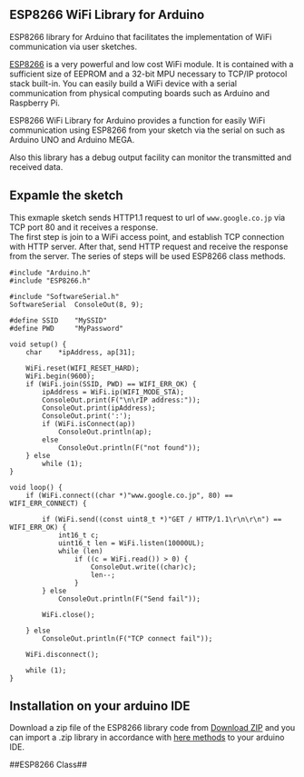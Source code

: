 ESP8266 WiFi Library for Arduino
---
ESP8266 library for Arduino that facilitates the implementation of WiFi communication via user sketches.

[ESP8266] is a very powerful and low cost WiFi module. It is contained with a sufficient size of EEPROM and a 32-bit MPU necessary to  TCP/IP protocol stack built-in. You can easily build a WiFi device with a serial communication from physical computing boards such as Arduino and Raspberry Pi.

[ESP8266]:https://nurdspace.nl/ESP8266 "ESP8266 wiki"

ESP8266 WiFi Library for Arduino provides a function for easily WiFi communication using ESP8266 from your sketch via the serial on such as Arduino UNO and Arduino MEGA.

Also this library has a debug output facility can monitor the transmitted and received data.


Expamle the sketch
---
This exmaple sketch sends HTTP1.1 request to url of `www.google.co.jp` via TCP port 80 and it receives a response.<br>
The first step is join to a WiFi access point, and establish TCP connection with HTTP server. After that, send HTTP request and receive the response from the server. The series of steps will be used ESP8266 class methods.

```Arduino
#include "Arduino.h"
#include "ESP8266.h"

#include "SoftwareSerial.h"
SoftwareSerial	ConsoleOut(8, 9);

#define SSID	"MySSID"
#define PWD		"MyPassword"

void setup() {
	char	*ipAddress, ap[31];

	WiFi.reset(WIFI_RESET_HARD);
	WiFi.begin(9600);
	if (WiFi.join(SSID, PWD) == WIFI_ERR_OK) {
		ipAddress = WiFi.ip(WIFI_MODE_STA);
		ConsoleOut.print(F("\n\rIP address:"));
		ConsoleOut.print(ipAddress);
		ConsoleOut.print(':');
		if (WiFi.isConnect(ap))
			ConsoleOut.println(ap);
		else
			ConsoleOut.println(F("not found"));
	} else
		while (1);
}

void loop() {
	if (WiFi.connect((char *)"www.google.co.jp", 80) == WIFI_ERR_CONNECT) {

		if (WiFi.send((const uint8_t *)"GET / HTTP/1.1\r\n\r\n") == WIFI_ERR_OK) {
			int16_t	c;
			uint16_t len = WiFi.listen(10000UL);
			while (len)
				if ((c = WiFi.read()) > 0) {
					ConsoleOut.write((char)c);
					len--;
				}
		} else
			ConsoleOut.println(F("Send fail"));

		WiFi.close();

	} else
		ConsoleOut.println(F("TCP connect fail"));

	WiFi.disconnect();

	while (1);
}
```

Installation on your arduino IDE
---
Download a zip file of the ESP8266 library code from [Download ZIP](https://github.com/Hieromon/ESP8266/archive/master.zip "ESP8266 download a .zip") and you can import a .zip library in accordance with [here methods](http://www.arduino.cc/en/Guide/Libraries#toc4 "Importing a .zip Library") to your arduino IDE.

##ESP8266 Class##
